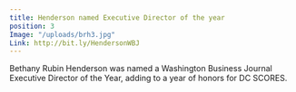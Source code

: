 ```yaml
---
title: Henderson named Executive Director of the year
position: 3
Image: "/uploads/brh3.jpg"
Link: http://bit.ly/HendersonWBJ
---
```


Bethany Rubin Henderson was named a Washington Business Journal Executive Director of the Year, adding to a year of honors for DC SCORES.